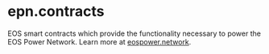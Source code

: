 # epn.contracts

EOS smart contracts which provide the functionality necessary to power the EOS Power Network. Learn more at [eospower.network](https://eospower.network).
